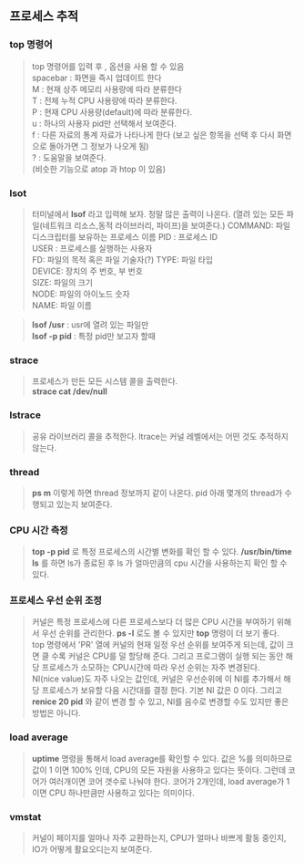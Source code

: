 
## 프로세스 추적

### top 명령어
> top 명령어를 입력 후 , 옵션을 사용 할 수 있음  
spacebar : 화면을 즉시 업데이트 한다  
M : 현재 상주 메모리 사용량에 따라 분류한다  
T : 전체 누적 CPU 사용량에 따라 분류한다.  
P : 현재 CPU 사용량(default)에 따라 분류한다.  
u : 하나의 사용자 pid만 선택해서 보여준다.  
f : 다른 자료의 통계 자료가 나타나게 한다 (보고 싶은 항목을 선택 후 다시 화면으로 돌아가면 그 정보가 나오게 됨)  
? : 도움말을 보여준다.  
(비슷한 기능으로 atop 과 htop 이 있음)


### lsot
> 터미널에서 __lsof__ 라고 입력해 보자. 정말 많은 출력이 나온다. (열려 있는 모든 파일(네트워크 리소스,동적 라이브러리, 파이프)을 보여준다.)
  COMMAND: 파일 디스크립터를 보유하는 프로세스 이름
  PID : 프로세스 ID  
  USER : 프로세스를 실행하는 사용자  
  FD: 파일의 목적 혹은 파일 기술자(?)
  TYPE: 파일 타입  
  DEVICE: 장치의 주 번호, 부 번호  
  SIZE: 파일의 크기  
  NODE: 파일의 아이노드 숫자  
  NAME: 파일 이름  
  
  
  > __lsof /usr__ : usr에 열려 있는 파일만  
  __lsof -p pid__ : 특정 pid만 보고자 할때  
  
  
 ### strace
 > 프로세스가 만든 모든 시스템 콜을 출력한다.  
 __strace cat /dev/null__ 
 
 ### lstrace
 > 공유 라이브러리 콜을 추적한다. ltrace는 커널 레벨에서는 어떤 것도 추적하지 않는다. 
 
 
 ### thread
 
 > __ps m__ 이렇게 하면 thread 정보까지 같이 나온다. pid 아래 몇개의 thread가 수행되고 있는지 보여준다.
  
### CPU 시간 측정
> __top -p pid__ 로 특정 프로세스의 시간별 변화를 확인 할 수 있다. 
__/usr/bin/time ls__ 를 하면 ls가 종료된 후 ls 가 얼마만큼의 cpu 시간을 사용하는지 확인 할 수 있다.  


### 프로세스 우선 순위 조정
> 커널은 특정 프로세스에 다른 프로세스보다 더 많은 CPU 시간을 부여하기 위해서 우선 순위를 관리한다. __ps -l__ 로도 볼 수 있지만 __top__ 명령이 더 보기 좋다.  
top 명령에서 'PR' 열에 커널의 현재 일정 우선 순위를 보여주게 되는데, 값이 크면 클 수록 커널은 CPU를 덜 할당해 준다. 그리고 프로그램이 실행 되는 동안 해당 프로세스가 소모하는 CPU시간에 따라
우선 순위는 자주 변경된다.   
NI(nice value)도 자주 나오는 값인데, 커널은 우선순위에 이 NI를 추가해서 해당 프로세스가 보유할 다음 시간대를 결정 한다. 기본 NI 값은 0 이다. 그리고 __renice 20 pid__ 와 같이 변경 할 수 있고, NI를 음수로 변경할 수도 있지만 좋은 방법은 아니다. 

### load average
> __uptime__ 명령을 통해서 load average를 확인할 수 있다. 값은 %를 의미하므로 값이 1 이면 100% 인데, CPU의 모든 자원을 사용하고 있다는 뜻이다. 그런데 코어가 여러개이면 코어 갯수로 나눠야 한다. 코어가 2개인데, load average가 1 이면 CPU 하나만큼만 사용하고 있다는 의미이다.  

### vmstat
> 커널이 페이지를 얼마나 자주 교환하는지, CPU가 얼마나 바쁘게 활동 중인지, IO가 어떻게 활요오디는지 보여준다. 
